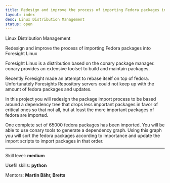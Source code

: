 ```yaml
---
title: Redesign and improve the process of importing Fedora packages into Foresight Linux
layout: index
desc: Linux Distribution Management
status: open
---
```

Linux Distribution Management


Redesign and improve the process of importing Fedora packages into Foresight Linux


Foresight Linux is a distribution based on the conary package manager.
conary provides an extensive toolset to build and maintain packages.

Recently Foresight made an attempt to rebase itself on top of fedora.
Unfortunately Foresights Repository servers could not keep up with the amount
of fedora packages and updates.

In this project you will redesign the package import process to be based around
a dependency tree that drops less important packages in favor of critical ones
so that not all, but at least the more important packages of fedora are
imported.

One complete set of 65000 fedora packages has been imported. You will be able
to use conary tools to generate a dependency graph. Using this graph you will
sort the fedora packages according to importance and update the import scripts
to import packages in that order.

* * *

Skill level: **medium**

Usefil skills: **python**

Mentors: **Martin Bähr, Bretts**
